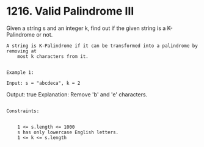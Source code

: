 # 1216. Valid Palindrome III

Given a string s and an integer k, find out if the given
        string is a K-Palindrome or not.

    A string is K-Palindrome if it can be transformed into a palindrome by removing at
        most k characters from it.

     
    Example 1:

    Input: s = "abcdeca", k = 2
Output: true
Explanation: Remove 'b' and 'e' characters.

     
    Constraints:

    
        1 <= s.length <= 1000
        s has only lowercase English letters.
        1 <= k <= s.length